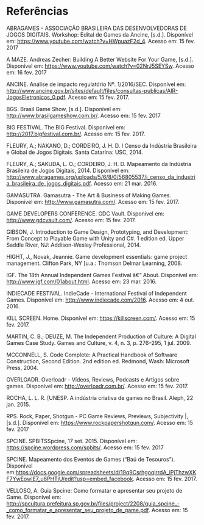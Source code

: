 # Referências

ABRAGAMES - ASSOCIAÇÃO BRASILEIRA DAS DESENVOLVEDORAS DE JOGOS DIGITAIS. Workshop: Edital de Games da Ancine, [s.d.]. Disponível em: <https://www.youtube.com/watch?v=HWpuazF2d_4>. Acesso em: 15 fev. 2017

A MAZE. Andreas Zecher: Building A Better Website For Your Game, [s.d.]. Disponível em: <https://www.youtube.com/watch?v=02NrJ5SEYSw>. Acesso em: 16 fev. 2017

ANCINE. Análise de impacto regulatório Nº. 1/2016/SEC. Disponível em: <http://www.ancine.gov.br/sites/default/files/consultas-publicas/AIR-JogosEletronicos_0.pdf>. Acesso em: 15 fev. 2017. 

BGS. Brasil Game Show, [s.d.]. Disponível em: <http://www.brasilgameshow.com.br/>. Acesso em: 15 fev. 2017

BIG FESTIVAL. The BIG Festival. Disponível em: <http://2017.bigfestival.com.br/>. Acesso em: 15 fev. 2017. 

FLEURY, A.; NAKANO, D.; CORDEIRO, J. H. D. I Censo da Indústria Brasileira e Global de Jogos Digitais. Santa Catarina: USC, 2014. 

FLEURY, A.; SAKUDA, L. O.; CORDEIRO, J. H. D. Mapeamento da Indústria Brasileira de Jogos Digitais, 2014. Disponível em: <http://www.abragames.org/uploads/5/6/8/0/56805537/i_censo_da_industria_brasileira_de_jogos_digitais.pdf>. Acesso em: 21 mar. 2016.

GAMASUTRA. Gamasutra - The Art & Business of Making Games. Disponível em: <http://www.gamasutra.com/>. Acesso em: 15 fev. 2017.

GAME DEVELOPERS CONFERENCE. GDC Vault. Disponível em: <http://www.gdcvault.com/>. Acesso em: 15 fev. 2017. 

GIBSON, J. Introduction to Game Design, Prototyping, and Development: From Concept to Playable Game with Unity and C#. 1 edition ed. Upper Saddle River, NJ: Addison-Wesley Professional, 2014. 

HIGHT, J., Novak, Jeannie. Game development essentials: game project management. Clifton Park, NY [u.a.: Thomson Delmar Learning, 2008. 

IGF. The 18th Annual Independent Games Festival â€“ About. Disponível em: <http://www.igf.com/01about.html>. Acesso em: 23 mar. 2016. 

INDIECADE FESTIVAL. IndieCade - International Festival of Independent Games. Disponível em: <http://www.indiecade.com/2016>. Acesso em: 4 out. 2016. 

KILL SCREEN. Home. Disponível em: <https://killscreen.com/>. Acesso em: 15 fev. 2017. 

MARTIN, C. B.; DEUZE, M. The Independent Production of Culture: A Digital Games Case Study. Games and Culture, v. 4, n. 3, p. 276–295, 1 jul. 2009. 

MCCONNELL, S. Code Complete: A Practical Handbook of Software Construction, Second Edition. 2nd edition ed. Redmond, Wash: Microsoft Press, 2004. 

OVERLOADR. Overloadr - Vídeos, Reviews, Podcasts e Artigos sobre games. Disponível em: <http://overloadr.com.br/>. Acesso em: 15 fev. 2017. 

ROCHA, L. L. R. [UNESP. A indústria criativa de games no Brasil. Aleph, 22 jan. 2015. 

RPS. Rock, Paper, Shotgun - PC Game Reviews, Previews, Subjectivity |, [s.d.]. Disponível em: <https://www.rockpapershotgun.com/>. Acesso em: 15 fev. 2017

SPCINE. SPBITSSpcine, 17 set. 2015. Disponível em: <https://spcine.wordpress.com/spbits/>. Acesso em: 15 fev. 2017

SPCINE. Mapeamento dos Eventos de Games (“Baú de Tesouros”). Disponível em:<https://docs.google.com/spreadsheets/d/19q9CsrhgoqlrrdA_iPjThzwXKF7YwEowIE7_u6PHTiU/edit?usp=embed_facebook>. Acesso em: 15 fev. 2017. 

VELLOSO, A. Guia Spcine: Como formatar e apresentar seu projeto de Game. Disponível em: <http://spcultura.prefeitura.sp.gov.br/files/project/2208/guia_spcine_-_como_formatar_e_apresentar_seu_projeto_de_game.pdf>. Acesso em: 15 fev. 2017. 
